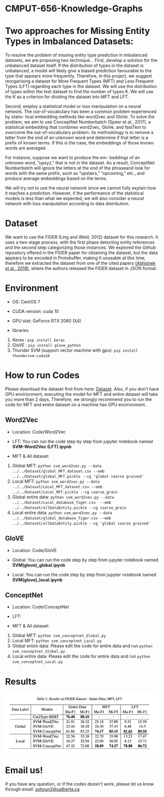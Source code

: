 # CMPUT-656-Knowledge-Graphs
# Two approaches for Missing Entity Types in Imbalanced Datasets:
To resolve the problem of missing entity type prediction in imbalanced datasets, we are proposing two technique. . First, develop a solution for the unbalanced dataset itself. If the distribution of types in the dataset is unbalanced, a model will likely give a biased prediction favourable to the
type that appears more frequently. Therefore, in this project, we suggest reorganising a dataset for More Frequent Types (MFT) and Less Frequent
Types (LFT) regarding each type in the dataset. We will use the distribution of types within the test dataset to find the number of types K. We will use the K as a criterion for dividing the dataset into MFT and LFT. 

Second, employ a statistical model or loss manipulation on a neural network. The out-of-vocabulary has been a common problem experienced by statis-
tical embedding methods like word2vec and GloVe. To solve the problem, we aim to use ConceptNet
Numberbatch (Speer et al., 2017), a statistical embedding that combines word2vec, GloVe, and fastText to overcome the out-of-vocabulary problem. Its methodology is to remove a letter from the end of an unknown word and determine if that letter is a prefix of known terms. If this is the case, the embeddings of those known words are averaged.

For instance, suppose we want to produce the em-
beddings of an unknown word, ”upxyz,” that is not
in the dataset. As a result, ConceptNet Numberbatch will ignore the letters at the end of the phraseand look for words with the same prefix, such as
”upstairs,” ”upcoming,” etc., and produce average embeddings based on the terms. 

We will try not to use the neural network since we cannot fully explain how it reaches a prediction. However, if the performance of the statistical models is less than what we expected, we will also consider a neural network with loss manipulation according to data
distribution.


# Dataset
We want to use the FIGER (Ling and Weld, 2012) dataset for this research. It uses a two-stage process, with the first phase detecting entity references and the second step categorizing those instances. We explored the Github repository offered in the FIGER paper for obtaining the dataset, but the data
appears to be encoded in Protobuffer, making it unusable at this time, therefore we extracted the dataset from one of the cited papers [(Abhishek
et al., 2019)](https://arxiv.org/abs/1904.13178), where the authors released the FIGER dataset in JSON format. 

# Environment

* OS: CentOS 7

* CUDA version: cuda 10

* GPU stat: GeForce RTX 2080 (X4)

* libraries
1. Keras : `pip install keras`
2. GloVE : `pip install glove_python` 
3. Thunder SVM (support vector machine with gpu): `pip install thundersvm-cuda10`

# How to run Codes

Please download the dataset first from here: [Dataset](https://www.example.com).
Also, if you don't have GPU envirionment, executing the model for MFT and entire dataset will take you more than 2 days. Therefore, we strongly recommend you to run the code for MFT and entire dataset on a machine has GPU envirionment.

## Word2Vec
* Location: Code/Word2Vec

* LFT: You can run the code step by step from jupyter notebook named **SVM-Word2Vec (LFT).ipynb**

* MFT & All dataset:
1) Global MFT: `python svm_word2vec.py --data ../../Dataset/global_MFT_dataset.csv --emb ../../Dataset/global_MFT.pickle --cg 'global coarse grained'`
2) Local MFT: `python svm_word2vec.py --data ../../Dataset/Local_MFT_dataset.csv --emb ../../Dataset/Local_MFT.pickle --cg coarse_grain`
3) Global entire data: `python svm_word2vec.py --data ../../Dataset/Local_database_figer.csv  --emb ../../Dataset/allDataEntity.pickle --cg coarse_grain`
4) Local entire data: `python svm_word2vec.py --data ../../Dataset/global_database_figer.csv --emb ../../Dataset/allDataEntity.pickle --cg 'global coarse grained'`

## GloVE
* Location: Code/GloVE

* Global: You can run the code step by step from jupyter notebook named **SVM(glove)_global.ipynb**

* Local: You can run the code step by step from jupyter notebook named **SVM(glove)_local.ipynb**

## ConceptNet
* Location: Code/ConceptNet

* LFT: 

* MFT & All dataset:
1) Global MFT: `python svm_conceptnet_Global.py`
2) Local MFT: `python svm_conceptnet_Local.py`
3) Global entire data: Please edit the code for entire data and run `python svm_conceptnet_Global.py`
4) Local entire data: Please edit the code for entire data and run `python svm_conceptnet_Local.py`

# Results

![](/results.png)

# Email us!

If you have any question, or if the codes doesn't work, please let us know through email: sohyun2@ualberta.ca
